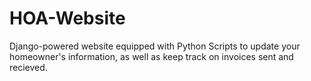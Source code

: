# HOA-Website

Django-powered website equipped with Python Scripts to update your homeowner's information, as well as keep track on invoices sent and recieved.
